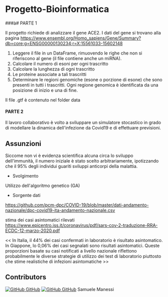 # Progetto-Bioinformatica


###à# PARTE 1

Il progetto richiede di analizzare il gene ACE2. I dati del gene si trovano alla pagina https://www.ensembl.org/Homo_sapiens/Gene/Summary?db=core;g=ENSG00000130234;r=X:15561033-15602148 

1. Leggere il file in un DataFrame, rimuovendo le righe che non si riferiscono al gene (il file contiene anche un miRNA).
2. Calcolare il numero di esoni per ogni trascritto
3. Calcolare la lunghezza di ogni trascritto
4. Le proteine associate a tali trascritti
5. Determinare le regioni genomiche (esone o porzione di esone) che sono presenti in tutti i trascritti. Ogni regione genomica è identificata da una posizione di inizio e una di fine.

Il file .gtf è contenuto nel folder data 


#### PARTE 2 

Il lavoro collaborativo è volto a sviluppare un simulatore stocastico in grado di modellare la dinamica dell'infezione da Covid19 e di effettuare previsioni.

## Assunzioni
Siccome non vi è evidenza scientifica alcuna circa lo sviluppo dell'immunità, il numero iniziale è stato scelto arbitrariamente, ipotizzando che il 95% degli individui guariti sviluppi anticorpi della malattia.

- Svolgimento 

Utilizzo dell'algoritmo genetico (GA)

- Sorgente dati 

https://github.com/pcm-dpc/COVID-19/blob/master/dati-andamento-nazionale/dpc-covid19-ita-andamento-nazionale.csv

stima dei casi asintomatici rilevati
https://www.epicentro.iss.it/coronavirus/pdf/sars-cov-2-traduzione-RRA-ECDC-12-marzo-2020.pdf

<< In Italia, il 44% dei casi confermati in laboratorio è risultato asintomatico. In Giappone, lo 0,06% dei casi segnalati sono risultati asintomatici. Queste proporzioni basate su casi notificati a livello nazionale riflettono probabilmente le diverse strategie di utilizzo dei test di laboratorio piuttosto che stime realistiche di infezioni asintomatiche >>


## Contributors 
[![GitHub](fratalar) GitHub](https://github.com/fratalar/)
[![GitHub](LorenzoMauri) GitHub](https://github.com/LorenzoMauri)
Samuele Manessi

